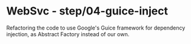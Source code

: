 # WebSvc - step/04-guice-inject
Refactoring the code to use Google's Guice framework for dependency injection, as Abstract Factory instead of our own.